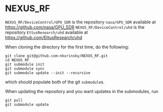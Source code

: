 # NEXUS_RF
`NEXUS_RF/DeviceControl/GPU_SDR` is the repository `nasa/GPU_SDR` available at https://github.com/nasa/GPU_SDR
`NEXUS_RF/DeviceControl/uhd` is the repository `EttusResearch/uhd` available at https://github.com/EttusResearch/uhd

When cloning the directory for the first time, do the following:
```
git clone git@github.com:nkurinsky/NEXUS_RF.git
cd NEXUS_RF
git submodule init
git submodule sync 
git submodule update --init --recursive
```
which should populate both of the git `submodule`s.

When updating the repository and you want updates in the submodules, run
```
git pull
git submodule update
```
